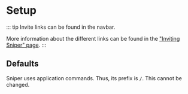 # Setup

::: tip
Invite links can be found in the navbar.

More information about the different links can be found in the ["Inviting Sniper" page](./invite.md).
:::

## Defaults

Sniper uses application commands. Thus, its prefix is `/`. This cannot be changed.
